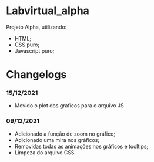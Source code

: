 # Labvirtual_alpha

 Projeto Alpha, utilizando:
 - HTML;
 - CSS puro;
 - Javascript puro;

# Changelogs

### 15/12/2021
- Movido o plot dos graficos para o arquivo JS

### 09/12/2021
- Adicionado a função de zoom no gráfico;
- Adicionado uma mira nos gráficos;
- Removidas todas as animações nos gráficos e tooltips;
- Limpeza do arquivo CSS.